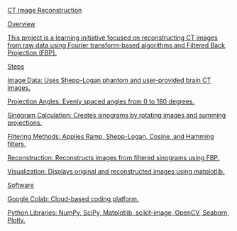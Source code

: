 <u>CT Image Reconstruction<u>

<u>Overview<u>

This project is a learning initiative focused on reconstructing CT images from raw data using Fourier transform-based algorithms and Filtered Back Projection (FBP).


<u>Steps<u>

Image Data: Uses Shepp-Logan phantom and user-provided brain CT images.

Projection Angles: Evenly spaced angles from 0 to 180 degrees.

Sinogram Calculation: Creates sinograms by rotating images and summing projections.

Filtering Methods: Applies Ramp, Shepp-Logan, Cosine, and Hamming filters.

Reconstruction: Reconstructs images from filtered sinograms using FBP.

Visualization: Displays original and reconstructed images using matplotlib.


<u>Software<u>

Google Colab: Cloud-based coding platform.

Python Libraries: NumPy, SciPy, Matplotlib, scikit-image, OpenCV, Seaborn, Plotly.
